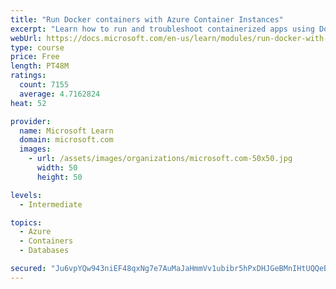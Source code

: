 ```yaml
---
title: "Run Docker containers with Azure Container Instances"
excerpt: "Learn how to run and troubleshoot containerized apps using Docker containers with Azure Container Instances."
webUrl: https://docs.microsoft.com/en-us/learn/modules/run-docker-with-azure-container-instances/
type: course
price: Free
length: PT48M
ratings:
  count: 7155
  average: 4.7162824
heat: 52

provider:
  name: Microsoft Learn
  domain: microsoft.com
  images:
    - url: /assets/images/organizations/microsoft.com-50x50.jpg
      width: 50
      height: 50

levels:
  - Intermediate

topics:
  - Azure
  - Containers
  - Databases

secured: "Ju6vpYQw943niEF48qxNg7e7AuMaJaHmmVv1ubibr5hPxDHJGeBMnIHtUQQeBASzBJZWvXs+zvKzjrNTO1V39I0df55rW9ZXZR+bQdJKx1fJQWMKHD3dJkitsf6vY6+CbZ1ytdAVbxvheXGQBAWqcm7Ydz2C95QUFBXeS9KkkyY99uoGgpc7YKrIQS65fYor2CHO5KCkojPFukgEFbymi8tSbNsX73nKSAh3q60YiOn+dYmRiv8qtF9Ej7w8ZdFCCWV1JgiwNRvSN3//gWDXt3mYVOp7tfbako9vgJn1zpVq+/+YRTMtihb5SMNH6bAaGGepjUJWh1o8hJQk/swJgK0tfbZFU1Ba2DMCAz2sj8aSE3IPE58F4pqDFdf7bOk+jFYS1Z1GehidXB9Vyb01aYpOoabgcmqlvZ2X7BIjtIY=;WAlNsFYg82CuJSfXXFp8Cg=="
---
```


